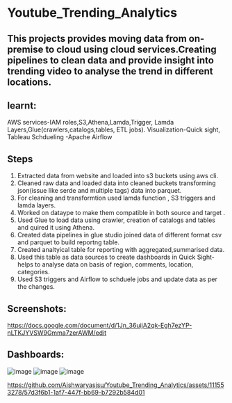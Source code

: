 # Youtube_Trending_Analytics
## This projects provides moving data from on-premise to cloud using cloud services.Creating pipelines to clean data and provide insight into trending video to analyse the trend in different locations.
## learnt:
AWS services-IAM roles,S3,Athena,Lamda,Trigger, Lamda Layers,Glue(crawlers,catalogs,tables, ETL jobs).
Visualization-Quick sight, Tableau
Schdueling -Apache Airflow

## Steps 
1. Extracted data from website and loaded into s3 buckets using aws cli.
2. Cleaned raw data and loaded data into cleaned buckets transforming json(issue like serde and multiple tags) data into parquet.
3. For cleaning and transformtion used lamda function , S3 triggers and lamda layers.
4. Worked on dataype to make them compatible in both source and target .
5. Used Glue to load data using crawler, creation of catalogs and tables and quired it using Athena.
6. Created data pipelines in glue studio joined data of different format csv and parquet to build reportng table.
7. Created analtyical table for reporting with aggregated,summarised data.
8. Used this table as data sources to create dashboards in Quick Sight-helps to analyse data on basis of region, comments, location, categories.
9. Used S3 triggers and Airflow to schduele jobs and update data as per the changes.

## Screenshots:
https://docs.google.com/document/d/1Jn_36uijA2qk-Egh7ezYP-nLTKJYVSW9Gmma7zerAWM/edit
## Dashboards:
![image](https://github.com/Aishwaryasjsu/Youtube_Trending_Analytics/assets/111553278/c835f8ee-e9a5-4db7-8aa5-d91617bcbfd8)
![image](https://github.com/Aishwaryasjsu/Youtube_Trending_Analytics/assets/111553278/5d1d832b-cd53-4cc0-9921-a21734d8fb6f)
![image](https://github.com/Aishwaryasjsu/Youtube_Trending_Analytics/assets/111553278/4dc5c5ad-16f7-401b-8e64-9bc4df360f88)

https://github.com/Aishwaryasjsu/Youtube_Trending_Analytics/assets/111553278/57d3f6b1-1af7-447f-bb69-b7292b584d01



